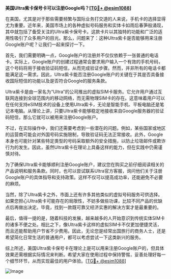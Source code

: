 **美国Ultra紫卡保号卡可以注册Google吗？[[TG💪+ @esim1088](https://t.me/s/esim1088)]**

在美国，尤其是对于那些需要频繁与国际业务打交道的人来说，手机卡的选择显得尤为重要。近年来，美国市场上的各种虚拟号码服务和实体卡如雨后春笋般涌现，其中就包括了备受关注的Ultra紫卡保号卡。这款卡片以其独特的功能和广泛的适用性吸引了众多用户的目光。那么，问题来了：这种Ultra紫卡是否能够用来注册Google账户呢？让我们一起来探讨一下。

首先，我们需要明确一点，Google账户的注册并不仅仅依赖于一张普通的电话卡。实际上，Google账户的创建过程通常会要求用户输入一个有效的手机号码，这个号码将用于接收验证码短信，从而完成验证步骤。然而，并非所有的电话卡都能满足这一需求。因此，Ultra紫卡能否注册Google账户的关键在于其是否具备接收国际短信的功能以及是否符合Google的服务条款。

Ultra紫卡是由一家名为“Ultra”的公司推出的虚拟SIM卡服务。它允许用户通过互联网连接到全球范围内的移动网络，而无需物理SIM卡的存在。这意味着用户可以在任何支持eSIM技术的设备上使用Ultra紫卡，无论是智能手机、平板电脑还是笔记本电脑。从理论上讲，只要Ultra紫卡能够稳定地接收来自Google服务器的验证码短信，那么它就可以被用来注册Google账户。

不过，在实际操作中，我们还需要考虑到一些潜在的问题。例如，某些国家或地区的运营商可能会对外国号码实施限制，导致验证码无法正常接收。此外，Google本身也可能针对某些特定类型的号码采取额外的安全措施，以防止垃圾邮件或欺诈行为的发生。因此，虽然Ultra紫卡在理论上具备这样的能力，但在实践中仍需谨慎对待。

为了确保Ultra紫卡能够顺利注册Google账户，建议您在购买之前仔细阅读相关的产品说明和服务条款。同时，也可以尝试联系Ultra官方客服，询问他们关于注册Google账户的具体指导和支持政策。这样不仅可以提高成功率，还能避免不必要的麻烦。

当然，除了Ultra紫卡之外，市面上还有许多其他类似的虚拟号码服务可供选择。如果您担心Ultra紫卡可能存在的局限性，不妨多做些功课，比较不同产品的优缺点后再做出决定。毕竟，找到一款既可靠又经济实惠的解决方案才是最重要的。

最后，值得一提的是，随着科技的发展，越来越多的人开始意识到传统实体SIM卡的诸多不便之处。相比之下，像Ultra紫卡这样的虚拟SIM卡不仅更加便捷灵活，而且还能帮助用户节省不少费用。因此，无论您是经常出国旅行的商务人士，还是希望简化日常生活的普通用户，都可以考虑尝试一下这类新兴的服务。

综上所述，美国Ultra紫卡保号卡在理论上是可以用来注册Google账户的，但具体效果还需根据实际情况来判断。希望大家在使用过程中保持警惕，妥善处理好每一个细节环节，从而实现最佳的用户体验。[[TG💪+ @esim1088](https://t.me/s/esim1088)]

![Image](https://i.postimg.cc/4NQfJmqS/Snipaste-2025-05-13-00-14-12.png)